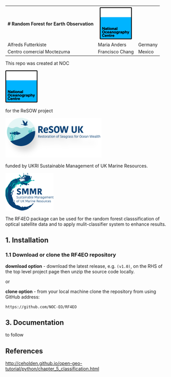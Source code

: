 <table>
  <tr>
    <th># Random Forest for Earth Observation</th>
    <th><img src="/docs/images/NOC_logo.png" width="100"></th>
  </tr>
  <tr>
    <td>Alfreds Futterkiste</td>
    <td>Maria Anders</td>
    <td>Germany</td>
  </tr>
  <tr>
    <td>Centro comercial Moctezuma</td>
    <td>Francisco Chang</td>
    <td>Mexico</td>
  </tr>
</table>




This repo was created at NOC

<p align="left">
  <img src="/docs/images/NOC_logo.png" width="100">
</p>

for the ReSOW project

<p align="left">
  <img src="/docs/images/ReSOW_logo.png" width="300">
</p>
funded by UKRI Sustainable Management of UK Marine Resources.

<p align="left">
  <img src="/docs/images/SMMR_logo.png" width="150">
</p>

The RF4EO package can be used for the random forest classsification of optical satellite data and to apply mulit-classifier system to enhance results. 


## 1. Installation

### 1.1 Download or clone the **RF4EO** repository

**download option** - download the latest release, e.g. `(v1.0)`, on the RHS of the top level project page then unzip the source code locally.

or

**clone option** - from your local machine clone the repository from using GitHub address:

    https://github.com/NOC-EO/RF4EO




## 3. Documentation

to follow



## References

 http://ceholden.github.io/open-geo-tutorial/python/chapter_5_classification.html

